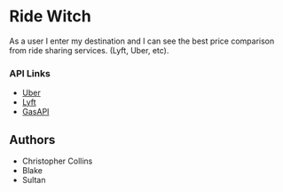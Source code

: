 # Ride Witch

As a user I enter my destination and I can see the best price comparison from ride sharing services. (Lyft, Uber, etc).


### API Links
* [Uber](https://rapidapi.com/t14ha70d/api/uber?endpoint=53f75085e4b0eee323c67684)
* [Lyft](https://rapidapi.com/volodimir.kudriachenko/api/Lyft?endpoint=apiendpoint_d6a90130-f966-11e7-aa9e-7fdbe96fd9e9estimateRideCost)
* [GasAPI](https://collectapi.com/api/gasPrice/gas-prices-api)

## Authors
* Christopher Collins
* Blake
* Sultan

